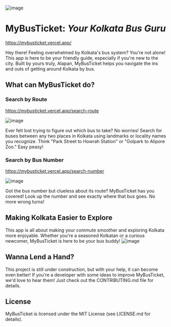 ![image](https://github.com/user-attachments/assets/46aae12c-15dc-4c13-9398-101a09bf269a)

# MyBusTicket: _Your Kolkata Bus Guru_
https://mybusticket.vercel.app/


Hey there! Feeling overwhelmed by Kolkata's bus system? You're not alone! This app is here to be your friendly guide, especially if you're new to the city. Built by yours truly, Alapan, MyBusTicket helps you navigate the ins and outs of getting around Kolkata by bus.

## What can MyBusTicket do?

### Search by Route
https://mybusticket.vercel.app/search-route

![image](https://github.com/user-attachments/assets/6cd0f874-62c1-4b46-a72e-c828dfa4c915)

Ever felt lost trying to figure out which bus to take? No worries! Search for buses between any two places in Kolkata using landmarks or locality names you recognize. Think "Park Street to Howrah Station" or "Golpark to Alipore Zoo." Easy peasy!

### Search by Bus Number
https://mybusticket.vercel.app/search-number

![image](https://github.com/user-attachments/assets/773c0ba9-0468-4151-8763-ccf13d4691e2)

Got the bus number but clueless about its route? MyBusTicket has you covered! Look up the number and see exactly where that bus goes. No more wrong turns!

## Making Kolkata Easier to Explore
This app is all about making your commute smoother and exploring Kolkata more enjoyable. Whether you're a seasoned Kolkatan or a curious newcomer, MyBusTicket is here to be your bus buddy!
![image](https://github.com/user-attachments/assets/c4fd04c9-8f8e-43ef-8103-d06175fd72f5)

## Wanna Lend a Hand?

This project is still under construction, but with your help, it can become even better! If you're a developer with some ideas to improve MyBusTicket, we'd love to hear them! Just check out the CONTRIBUTING.md file for details.

## License
MyBusTicket is licensed under the MIT License (see LICENSE.md for details).
